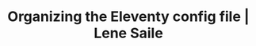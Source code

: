 ---
layout: bookmark
title: Organizing the Eleventy config file | Lene Saile
tags:
  - Bookmarks
  - 11ty
  - Resources
created: '2023-04-15T09:30:26.876Z'
link: https://www.lenesaile.com/en/blog/organizing-the-eleventy-config-file/
id: 557850835
image: >-
  https://www.lenesaile.com/assets/images/social-preview/organizing-the-eleventy-config-file-preview.jpeg
---